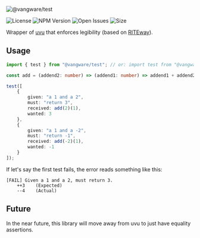 ![@vangware/test](https://i.imgur.com/ywl00fk.png)

![License](https://img.shields.io/npm/l/@vangware/test.svg?style=for-the-badge&labelColor=666&color=2b7&link=https://github.com/vangware/test/blob/main/LICENSE)
![NPM Version](https://img.shields.io/npm/v/@vangware/test.svg?style=for-the-badge&labelColor=666&color=2b7&link=https://npm.im/@vangware/test)
![Open Issues](https://img.shields.io/github/issues/vangware/test.svg?style=for-the-badge&labelColor=666&color=2b7&link=https://github.com/vangware/test/issues)
![Size](https://img.shields.io/bundlephobia/minzip/@vangware/test.svg?style=for-the-badge&labelColor=666&color=2b7&label=size&link=https://bundlephobia.com/result?p=@vangware/test)

Wrapper of [uvu](https://github.com/lukeed/uvu) that enforces legibility (based on [RITEway](https://github.com/ericelliott/riteway)).

## Usage

```typescript
import { test } from "@vangware/test"; // or: import test from "@vangware/test";

const add = (addend2: number) => (addend1: number) => addend1 + addend2;

test([
	{
		given: "a 1 and a 2",
		must: "return 3",
		received: add(2)(1),
		wanted: 3
	},
	{
		given: "a 1 and a -2",
		must: "return -1",
		received: add(-2)(1),
		wanted: -1
	}
]);
```

If let's say the first test fails, the error reads something like this:
```
[FAIL] Given a 1 and a 2, must return 3.
    ++3    (Expected)
    --4    (Actual)
```

## Future

In the near future, this library will move away from uvu to just have equality assertions.
